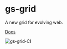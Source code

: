 # gs-grid
A new grid for evolving web.

[Docs](https://ganesh-vellanki.github.io/gs-grid/)

![gs-grid-CI](https://github.com/ganesh-vellanki/gs-grid/workflows/gs-grid-CI/badge.svg)